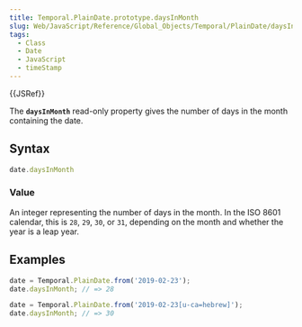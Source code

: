 ```yaml
---
title: Temporal.PlainDate.prototype.daysInMonth
slug: Web/JavaScript/Reference/Global_Objects/Temporal/PlainDate/daysInMonth
tags:
  - Class
  - Date
  - JavaScript
  - timeStamp
---
```

{{JSRef}}

The **`daysInMonth`** read-only property gives the number of days in the month
containing the date.

## Syntax

```js
date.daysInMonth
```

### Value

An integer representing the number of days in the month. In the ISO 8601
calendar, this is `28`, `29`, `30`, or `31`, depending on the month and whether
the year is a leap year.

## Examples

```js
date = Temporal.PlainDate.from('2019-02-23');
date.daysInMonth; // => 28

date = Temporal.PlainDate.from('2019-02-23[u-ca=hebrew]');
date.daysInMonth; // => 30
```
